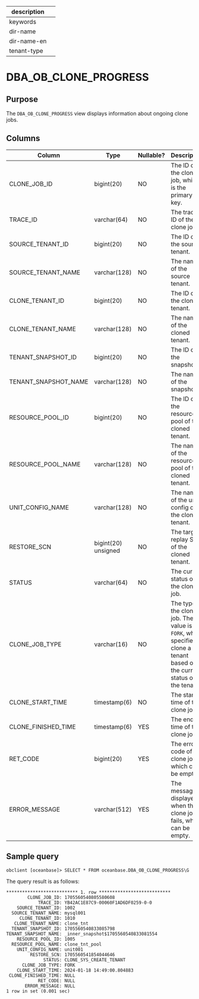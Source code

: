 | description ||
|---|---|
| keywords ||
| dir-name ||
| dir-name-en ||
| tenant-type ||

# DBA_OB_CLONE_PROGRESS

## Purpose

The `DBA_OB_CLONE_PROGRESS` view displays information about ongoing clone jobs.

## Columns

| **Column** | **Type** | **Nullable?** | **Description** |
| --- | --- | --- | --- |
| CLONE_JOB_ID | bigint(20) | NO | The ID of the clone job, which is the primary key. |
| TRACE_ID | varchar(64) | NO | The trace ID of the clone job. |
| SOURCE_TENANT_ID | bigint(20) | NO | The ID of the source tenant. |
| SOURCE_TENANT_NAME | varchar(128) | NO | The name of the source tenant. |
| CLONE_TENANT_ID | bigint(20) | NO | The ID of the cloned tenant. |
| CLONE_TENANT_NAME | varchar(128) | NO | The name of the cloned tenant. |
| TENANT_SNAPSHOT_ID | bigint(20) | NO | The ID of the snapshot. |
| TENANT_SNAPSHOT_NAME | varchar(128) | NO | The name of the snapshot. |
| RESOURCE_POOL_ID | bigint(20) | NO | The ID of the resource pool of the cloned tenant. |
| RESOURCE_POOL_NAME | varchar(128) | NO | The name of the resource pool of the cloned tenant. |
| UNIT_CONFIG_NAME | varchar(128) | NO | The name of the unit config of the cloned tenant. |
| RESTORE_SCN | bigint(20) unsigned | NO | The target replay SCN of the cloned tenant. |
| STATUS | varchar(64) | NO | The current status of the clone job. |
| CLONE_JOB_TYPE | varchar(16) | NO | The type of the clone job. The value is `FORK`, which specifies to clone a tenant based on the current status of the tenant. |
| CLONE_START_TIME | timestamp(6) | NO | The start time of the clone job. |
| CLONE_FINISHED_TIME | timestamp(6) | YES | The end time of the clone job. |
| RET_CODE | bigint(20) | YES | The error code of the clone job, which can be empty. |
| ERROR_MESSAGE | varchar(512) | YES | The message displayed when the clone job fails, which can be empty. |

## Sample query

```shell
obclient [oceanbase]> SELECT * FROM oceanbase.DBA_OB_CLONE_PROGRESS\G
```

The query result is as follows:

```shell
*************************** 1. row ***************************
        CLONE_JOB_ID: 1705560540805580608
            TRACE_ID: YB42AC1E87C9-00060F1AD6DF0259-0-0
    SOURCE_TENANT_ID: 1002
  SOURCE_TENANT_NAME: mysql001
     CLONE_TENANT_ID: 1010
   CLONE_TENANT_NAME: clone_tnt
  TENANT_SNAPSHOT_ID: 1705560540833085798
TENANT_SNAPSHOT_NAME: _inner_snapshot$1705560540833081554
    RESOURCE_POOL_ID: 1005
  RESOURCE_POOL_NAME: clone_tnt_pool
    UNIT_CONFIG_NAME: unit001
         RESTORE_SCN: 1705560541854044646
              STATUS: CLONE_SYS_CREATE_TENANT
      CLONE_JOB_TYPE: FORK
    CLONE_START_TIME: 2024-01-18 14:49:00.804883
 CLONE_FINISHED_TIME: NULL
            RET_CODE: NULL
       ERROR_MESSAGE: NULL
1 row in set (0.001 sec)
```
